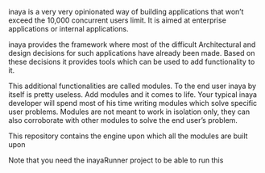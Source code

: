 inaya is a very very opinionated way of building applications that won’t exceed the 10,000 concurrent users limit. It is aimed at enterprise applications or internal applications.

inaya provides the framework where most of the difficult Architectural and design decisions for such applications have already been made. Based on these decisions it provides tools which can be used to add functionality to it. 

This additional functionalities are called modules. To the end user inaya by itself is pretty useless. Add modules and it comes to life. Your typical inaya developer will spend most of his time writing modules which solve specific user problems. Modules are not meant to work in isolation only, they can also corroborate with other modules to solve the end user’s problem.

This repository contains the engine upon which all the modules are built upon

Note that you need the inayaRunner project to be able to run this

